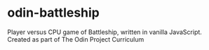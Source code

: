 # odin-battleship
Player versus CPU game of Battleship, written in vanilla JavaScript. <br />
Created as part of The Odin Project Curriculum
